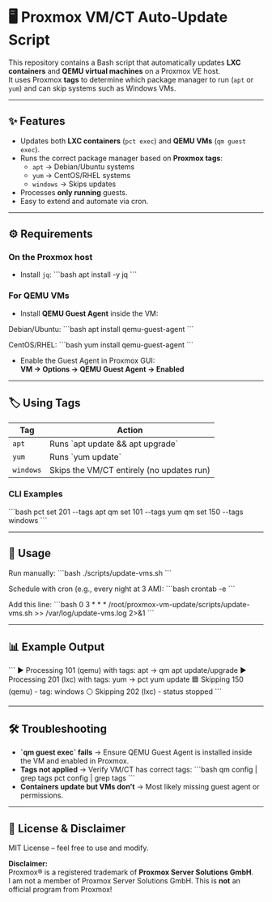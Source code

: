 # 🖥️ Proxmox VM/CT Auto-Update Script

This repository contains a Bash script that automatically updates **LXC containers** and **QEMU virtual machines** on a Proxmox VE host.  
It uses Proxmox **tags** to determine which package manager to run (`apt` or `yum`) and can skip systems such as Windows VMs.

---

## ✨ Features

- Updates both **LXC containers** (`pct exec`) and **QEMU VMs** (`qm guest exec`).
- Runs the correct package manager based on **Proxmox tags**:
  - `apt` → Debian/Ubuntu systems
  - `yum` → CentOS/RHEL systems
  - `windows` → Skips updates
- Processes **only running** guests.
- Easy to extend and automate via cron.

---

## ⚙️ Requirements

### On the Proxmox host
- Install `jq`:
\`\`\`bash
apt install -y jq
\`\`\`

### For QEMU VMs
- Install **QEMU Guest Agent** inside the VM:

Debian/Ubuntu:
\`\`\`bash
apt install qemu-guest-agent
\`\`\`

CentOS/RHEL:
\`\`\`bash
yum install qemu-guest-agent
\`\`\`

- Enable the Guest Agent in Proxmox GUI:  
  **VM → Options → QEMU Guest Agent → Enabled**

---

## 🏷️ Using Tags

| Tag       | Action                                    |
|-----------|-------------------------------------------|
| `apt`     | Runs \`apt update && apt upgrade\`         |
| `yum`     | Runs \`yum update\`                        |
| `windows` | Skips the VM/CT entirely (no updates run)|

### CLI Examples
\`\`\`bash
pct set 201 --tags apt
qm set 101 --tags yum
qm set 150 --tags windows
\`\`\`

---

## 🚀 Usage

Run manually:
\`\`\`bash
./scripts/update-vms.sh
\`\`\`

Schedule with cron (e.g., every night at 3 AM):
\`\`\`bash
crontab -e
\`\`\`

Add this line:
\`\`\`bash
0 3 * * * /root/proxmox-vm-update/scripts/update-vms.sh >> /var/log/update-vms.log 2>&1
\`\`\`

---

## 📊 Example Output

\`\`\`
▶ Processing 101 (qemu) with tags: apt
   → qm apt update/upgrade
▶ Processing 201 (lxc) with tags: yum
   → pct yum update
🟦 Skipping 150 (qemu) - tag: windows
⚪ Skipping 202 (lxc) - status stopped
\`\`\`

---

## 🛠️ Troubleshooting

- **\`qm guest exec\` fails** → Ensure QEMU Guest Agent is installed inside the VM and enabled in Proxmox.  
- **Tags not applied** → Verify VM/CT has correct tags:
\`\`\`bash
qm config <VMID> | grep tags
pct config <CTID> | grep tags
\`\`\`
- **Containers update but VMs don’t** → Most likely missing guest agent or permissions.  

---

## 📄 License & Disclaimer

MIT License – feel free to use and modify.  

**Disclaimer:**  
Proxmox® is a registered trademark of **Proxmox Server Solutions GmbH**.  
I am not a member of Proxmox Server Solutions GmbH. This is **not** an official program from Proxmox!
